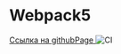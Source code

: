 # Webpack5

[Ссылка на githubPage ](https://yomatvha.github.io/geolocation/)
![CI](https://github.com/yomatvha/geolocation/actions/workflows/web.yml/badge.svg)